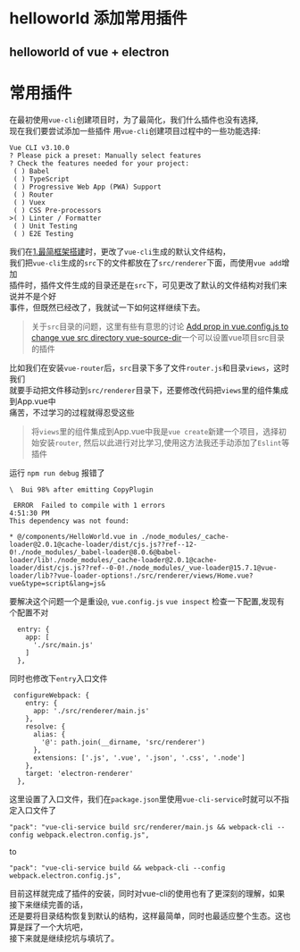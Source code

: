 helloworld 添加常用插件
===
 helloworld of vue + electron
---
# 常用插件
在最初使用`vue-cli`创建项目时，为了最简化，我们什么插件也没有选择,   
现在我们要尝试添加一些插件
用`vue-cli`创建项目过程中的一些功能选择:
```
Vue CLI v3.10.0
? Please pick a preset: Manually select features
? Check the features needed for your project:
 ( ) Babel
 ( ) TypeScript
 ( ) Progressive Web App (PWA) Support
 ( ) Router
 ( ) Vuex
 ( ) CSS Pre-processors
>( ) Linter / Formatter
 ( ) Unit Testing
 ( ) E2E Testing
```
我们在[1.最简框架搭建](./1.最简框架搭建.md)时，更改了`vue-cli`生成的默认文件结构，  
我们把`vue-cli`生成的`src`下的文件都放在了`src/renderer`下面，而使用`vue add`增加  
插件时，插件文件生成的目录还是在`src`下，可见更改了默认的文件结构对我们来说并不是个好  
事件，但既然已经改了，我就试一下如何这样继续下去。

> 关于`src`目录的问题，这里有些有意思的讨论
[Add prop in vue.config.js to change vue src directory ](https://github.com/vuejs/vue-cli/issues/3061)
[vue-source-dir](https://github.com/sam3d/vue-source-dir)一个可以设置vue项目src目录的插件

比如我们在安装`vue-router`后，`src`目录下多了文件`router.js`和目录`views`，这时我们  
就要手动把文件移动到`src/renderer`目录下，还要修改代码把`views`里的组件集成到App.vue中  
痛苦，不过学习的过程就得忍受这些
> 将`views`里的组件集成到App.vue中我是`vue create`新建一个项目，选择初始安装`router`,
然后以此进行对比学习,使用这方法我还手动添加了`Eslint`等插件

运行 `npm run debug`
报错了
```
\  Bui 98% after emitting CopyPlugin

 ERROR  Failed to compile with 1 errors                                                                                                                                                                 4:51:30 PM
This dependency was not found:

* @/components/HelloWorld.vue in ./node_modules/_cache-loader@2.0.1@cache-loader/dist/cjs.js??ref--12-0!./node_modules/_babel-loader@8.0.6@babel-loader/lib!./node_modules/_cache-loader@2.0.1@cache-loader/dist/cjs.js??ref--0-0!./node_modules/_vue-loader@15.7.1@vue-loader/lib??vue-loader-options!./src/renderer/views/Home.vue?vue&type=script&lang=js&
```

要解决这个问题一个是重设`@`, `vue.config.js`
`vue inspect` 检查一下配置,发现有个配置不对
```
  entry: {
    app: [
      './src/main.js'
    ]
  },
```
同时也修改下`entry`入口文件
```
 configureWebpack: {
    entry: {
      app: './src/renderer/main.js'
    },
    resolve: {
      alias: {
        '@': path.join(__dirname, 'src/renderer')
      },
      extensions: ['.js', '.vue', '.json', '.css', '.node']
    },
    target: 'electron-renderer'
  },
```

这里设置了入口文件，我们在`package.json`里使用`vue-cli-service`时就可以不指定入口文件了
```
"pack": "vue-cli-service build src/renderer/main.js && webpack-cli --config webpack.electron.config.js",
```
to
```
"pack": "vue-cli-service build && webpack-cli --config webpack.electron.config.js",
```
目前这样就完成了插件的安装，同时对vue-cli的使用也有了更深刻的理解，如果接下来继续完善的话，  
还是要将目录结构恢复到默认的结构，这样最简单，同时也最适应整个生态。这也算是踩了一个大坑吧，  
接下来就是继续挖坑与填坑了。


